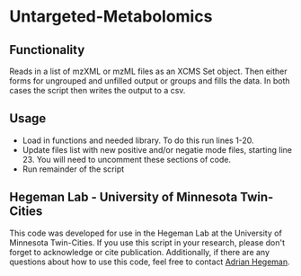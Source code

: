 # Untargeted-Metabolomics
## Functionality
Reads in a list of mzXML or mzML files as an XCMS Set object. Then either forms for ungrouped and unfilled output or groups and fills the data. In both cases the script then writes the output to a csv. 

## Usage
* Load in functions and needed library. To do this run lines 1-20. 
* Update files list  with new positive and/or negatie mode files, starting line 23. You will need to uncomment these sections of code. 
* Run remainder of the script

## Hegeman Lab - University of Minnesota Twin-Cities
This code was developed for use in the Hegeman Lab at the University of Minnesota Twin-Cities. If you use this script in your research, please don't forget to acknowledge or cite publication. Additionally, if there are any questions about how to use this code, feel free to contact [Adrian Hegeman](mailto:hegem007@umn.edu). 
